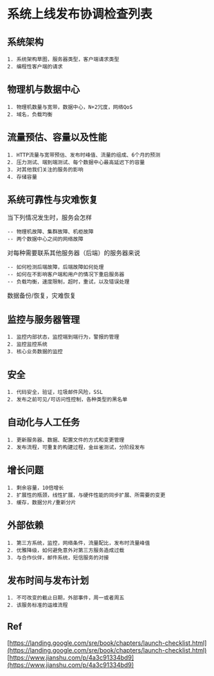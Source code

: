 
# 系统上线发布协调检查列表

## 系统架构

```
1. 系统架构草图，服务器类型，客户端请求类型
2. 编程性客户端的请求
```

## 物理机与数据中心
```
1. 物理机数量与宽带，数据中心，N+2冗度，网络QoS
2. 域名，负载均衡
```

## 流量预估、容量以及性能
```
1. HTTP流量与宽带预估、发布时峰值、流量的组成、6个月的预测
2. 压力测试、端到端测试、每个数据中心最高延迟下的容量
3. 对其他我们关注的服务的影响
4. 存储容量
```

## 系统可靠性与灾难恢复
当下列情况发生时，服务会怎样
```
-- 物理机故障、集群故障、机柜故障
-- 两个数据中心之间的网络故障
```
对每种需要联系其他服务器（后端）的服务器来说
```
-- 如何检测后端故障，后端故障如何处理
-- 如何在不影响客户端和用户的情况下重启服务器
-- 负载均衡，速度限制，超时，重试，以及错误处理
```
数据备份/恢复，灾难恢复

## 监控与服务器管理
```
1. 监控内部状态，监控端到端行为，警报的管理
2. 监控监控系统
3. 核心业务数据的监控
```
## 安全
```
1. 代码安全，验证，垃圾邮件风险，SSL
2. 发布之前可见/可访问性控制，各种类型的黑名单
```
## 自动化与人工任务
```
1. 更新服务器、数据、配置文件的方式和变更管理
2. 发布流程，可重复的构建过程，金丝雀测试，分阶段发布
```
## 增长问题
```
1. 剩余容量，10倍增长
2. 扩展性的瓶颈，线性扩展，与硬件性能的同步扩展、所需要的变更
3. 缓存，数据分片/重新分片
```

## 外部依赖
```
1. 第三方系统，监控，网络条件，流量配比，发布时流量峰值
2. 优雅降级，如何避免意外对第三方服务造成过载
3. 与合作伙伴，邮件系统，短信服务的对接
```

## 发布时间与发布计划
```
1. 不可改变的截止日期，外部事件，周一或者周五
2. 该服务标准的运维流程
```

## Ref

[https://landing.google.com/sre/book/chapters/launch-checklist.html](https://landing.google.com/sre/book/chapters/launch-checklist.html)
[https://www.jianshu.com/p/4a3c91334bd9](https://www.jianshu.com/p/4a3c91334bd9)

